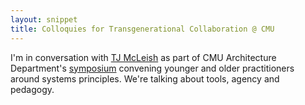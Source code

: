 ```yaml
---
layout: snippet
title: Colloquies for Transgenerational Collaboration @ CMU
---
```

I'm in conversation with [TJ McLeish](https://www.thomasjmcleish.com/) as part of CMU Architecture Department's [symposium](https://soa.cmu.edu/events/2023/10/6/symposium-addressing-wicked-challenges-colloquies-for-transgenerational-collaboration) convening younger and older practitioners around systems principles. We're talking about tools, agency and pedagogy.
